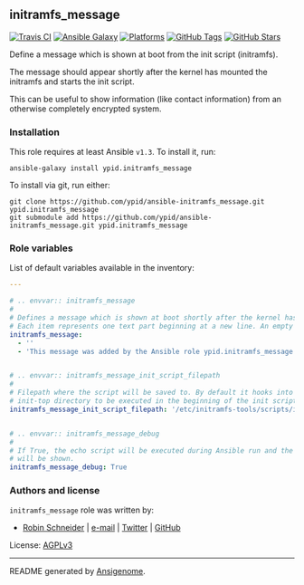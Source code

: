 ## initramfs_message

<!-- This file was generated by Ansigenome. Do not edit this file directly but
     instead have a look at the files in the ./meta/ directory. -->

[![Travis CI](http://img.shields.io/travis/ypid/ansible-initramfs_message.svg?style=flat)](http://travis-ci.org/ypid/ansible-initramfs_message)
[![Ansible Galaxy](http://img.shields.io/badge/galaxy-ypid.initramfs_message-660198.svg?style=flat)](https://galaxy.ansible.com/detail#/role/2807)
[![Platforms](http://img.shields.io/badge/platforms-debian-lightgrey.svg?style=flat)](https://galaxy.ansible.com/detail#/role/2807)
[![GitHub Tags](https://img.shields.io/github/tag/ypid/ansible-initramfs_message.svg)](https://github.com/ypid/ansible-initramfs_message)
[![GitHub Stars](https://img.shields.io/github/stars/ypid/ansible-initramfs_message.svg)](https://github.com/ypid/ansible-initramfs_message)


Define a message which is shown at boot from the init script (initramfs).

The message should appear shortly after the kernel has mounted the initramfs and starts the init script.

This can be useful to show information (like contact information) from an otherwise completely encrypted system.

### Installation

This role requires at least Ansible `v1.3`. To install it, run:

```Shell
ansible-galaxy install ypid.initramfs_message
```

To install via git, run either:

```Shell
git clone https://github.com/ypid/ansible-initramfs_message.git ypid.initramfs_message
git submodule add https://github.com/ypid/ansible-initramfs_message.git ypid.initramfs_message
```



### Role variables

List of default variables available in the inventory:

```YAML
---

# .. envvar:: initramfs_message
#
# Defines a message which is shown at boot shortly after the kernel has mounted initramfs and starts the init script.
# Each item represents one text part beginning at a new line. An empty element will print an empty line.
initramfs_message:
  - ''
  - 'This message was added by the Ansible role ypid.initramfs_message to the file {{ initramfs_message_init_script_filepath }} and can be changed via Ansible variables.'


# .. envvar:: initramfs_message_init_script_filepath
#
# Filepath where the script will be saved to. By default it hooks into the
# init-top directory to be executed in the beginning of the init script.
initramfs_message_init_script_filepath: '/etc/initramfs-tools/scripts/init-top/initramfs_message'


# .. envvar:: initramfs_message_debug
#
# If True, the echo script will be executed during Ansible run and the output
# will be shown.
initramfs_message_debug: True
```




### Authors and license

`initramfs_message` role was written by:
- [Robin Schneider](http://ypid.de/) | [e-mail](mailto:ypid@riseup.net) | [Twitter](https://twitter.com/ypid) | [GitHub](https://github.com/ypid)

License: [AGPLv3](https://tldrlegal.com/license/gnu-affero-general-public-license-v3-%28agpl-3.0%29)

***

README generated by [Ansigenome](https://github.com/nickjj/ansigenome/).
